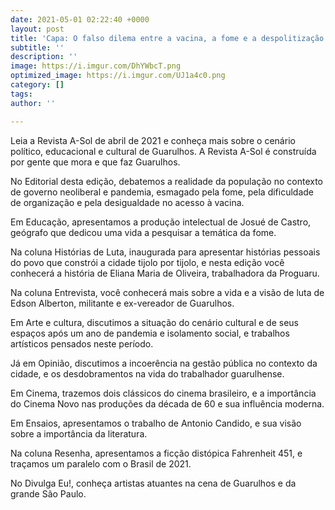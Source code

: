 ```yaml
---
date: 2021-05-01 02:22:40 +0000
layout: post
title: 'Capa: O falso dilema entre a vacina, a fome e a despolitização da luta'
subtitle: ''
description: ''
image: https://i.imgur.com/DhYWbcT.png
optimized_image: https://i.imgur.com/UJ1a4c0.png
category: []
tags: 
author: ''

---
```

Leia a Revista A-Sol de abril de 2021 e conheça mais sobre o cenário político, educacional e cultural de Guarulhos. A Revista A-Sol é construída por gente que mora e que faz Guarulhos.

No Editorial desta edição, debatemos a realidade da população no contexto de governo neoliberal e pandemia, esmagado pela fome, pela dificuldade de organização e pela desigualdade no acesso à vacina.

Em Educação, apresentamos a produção intelectual de Josué de Castro, geógrafo que dedicou uma vida a pesquisar a temática da fome.

Na coluna Histórias de Luta, inaugurada para apresentar histórias pessoais do povo que constrói a cidade tijolo por tijolo, e nesta edição você conhecerá a história de Eliana Maria de Oliveira, trabalhadora da Proguaru.

Na coluna Entrevista, você conhecerá mais sobre a vida e a visão de luta de Edson Alberton, militante e ex-vereador de Guarulhos.

Em Arte e cultura, discutimos a situação do cenário cultural e de seus espaços após um ano de pandemia e isolamento social, e trabalhos artísticos pensados neste período.

Já em Opinião, discutimos a incoerência na gestão pública no contexto da cidade, e os desdobramentos na vida do trabalhador guarulhense.

Em Cinema, trazemos dois clássicos do cinema brasileiro, e a importância do Cinema Novo nas produções da década de 60 e sua influência moderna.

Em Ensaios, apresentamos o trabalho de Antonio Candido, e sua visão sobre a importância da literatura.

Na coluna Resenha, apresentamos a ficção distópica Fahrenheit 451, e traçamos um paralelo com o Brasil de 2021.

No Divulga Eu!, conheça artistas atuantes na cena de Guarulhos e da grande São Paulo.